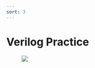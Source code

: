 ```yaml
---
sort: 3
---
```

# Verilog Practice



<figure>
    <img src="https://hdlbits.01xz.net/mw/images/1/1b/Vectorgates.png">
</figure>